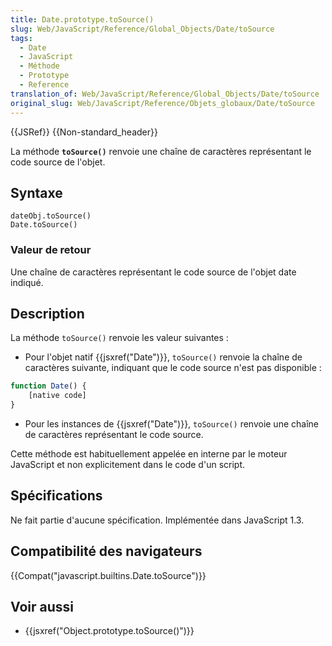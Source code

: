 ```yaml
---
title: Date.prototype.toSource()
slug: Web/JavaScript/Reference/Global_Objects/Date/toSource
tags:
  - Date
  - JavaScript
  - Méthode
  - Prototype
  - Reference
translation_of: Web/JavaScript/Reference/Global_Objects/Date/toSource
original_slug: Web/JavaScript/Reference/Objets_globaux/Date/toSource
---
```

{{JSRef}} {{Non-standard_header}}

La méthode **`toSource()`** renvoie une chaîne de caractères représentant le code source de l'objet.

## Syntaxe

    dateObj.toSource()
    Date.toSource()

### Valeur de retour

Une chaîne de caractères représentant le code source de l'objet date indiqué.

## Description

La méthode `toSource()` renvoie les valeur suivantes :

- Pour l'objet natif {{jsxref("Date")}}, `toSource()` renvoie la chaîne de caractères suivante, indiquant que le code source n'est pas disponible :

```js
function Date() {
    [native code]
}
```

- Pour les instances de {{jsxref("Date")}}, `toSource()` renvoie une chaîne de caractères représentant le code source.

Cette méthode est habituellement appelée en interne par le moteur JavaScript et non explicitement dans le code d'un script.

## Spécifications

Ne fait partie d'aucune spécification. Implémentée dans JavaScript 1.3.

## Compatibilité des navigateurs

{{Compat("javascript.builtins.Date.toSource")}}

## Voir aussi

- {{jsxref("Object.prototype.toSource()")}}
